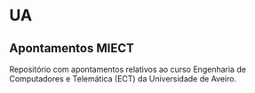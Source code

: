 # UA
## Apontamentos MIECT
Repositório com apontamentos relativos ao curso Engenharia de Computadores e Telemática (ECT) 
da Universidade de Aveiro.
